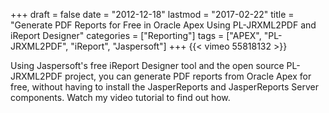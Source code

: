 +++
draft       = false
date        = "2012-12-18"
lastmod     = "2017-02-22"
title       = "Generate PDF Reports for Free in Oracle Apex Using PL-JRXML2PDF and iReport Designer"
categories  = ["Reporting"]
tags        = ["APEX", "PL-JRXML2PDF", "iReport", "Jaspersoft"]
+++
{{< vimeo 55818132 >}}

Using Jaspersoft's free iReport Designer tool and the open source PL-JRXML2PDF project, you can generate PDF reports from Oracle Apex for free, without having to install the JasperReports and JasperReports Server components. Watch my video tutorial to find out how.
